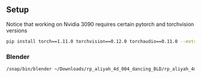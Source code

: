 ## Setup

Notice that working on Nvidia 3090 requires certain pytorch and torchvision versions

```bash
pip install torch==1.11.0 torchvision==0.12.0 torchaudio==0.11.0 --extra-index-url https://download.pytorch.org/whl/cu113
```

### Blender

```bash
/snap/bin/blender ~/Downloads/rp_aliyah_4d_004_dancing_BLD/rp_aliyah_4d_004_dancing_2k.blend --background --python 'render/renderpeople.py' -- --with_images --start 1 --end 150
```
